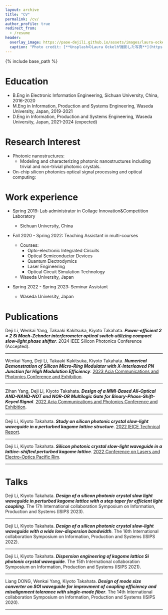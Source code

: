 ```yaml
---
layout: archive
title: "CV"
permalink: /cv/
author_profile: true
redirect_from:
  - /resume
header:
  overlay_image: https://paoe-dejili.github.io/assets/images/laura-ockel-qOx9KsvpqcM-unsplash.jpg
  caption: "Photo credit: [**UnsplashのLaura Ockelが撮影した写真**](https://unsplash.com/ja/%E5%86%99%E7%9C%9F/qOx9KsvpqcM)"  
---
```


{% include base_path %}

Education
======
* B.Eng in Electronic Information Engineering, Sichuan University, China, 2016-2020
* M.Eng in Information, Production and Systems Engineering, Waseda University, Japan, 2019-2021
* D.Eng in Information, Production and Systems Engineering, Waseda University, Japan, 2021-2024 (expected)

Research Interest
======
* Photonic nanostructures: 
  * Modeling and characterizing photonic nanostructures including trivial and non-trivial photonic crystals.
* On-chip silicon photonics optical signal processing and optical computing: 
  <!-- * Developing and analyzing programmable photonic processors for signal processing and optical computing -->
<!-- * Silicon photonic devices: -->
  <!-- * Developing and analyzing high-performance on-chip optoelectronic devices. -->

Work experience
======
* Spring 2019: Lab administrator in Collage Innovation&Competition Laboratory
  * Sichuan University, China
  <!-- * Duties included: Experiment equipment maintenance, CNC and 3D printing safety management and operation instructions, and PCB design and 3D modeling instructions -->

* Fall 2020 - Spring 2022: Teaching Assistant in multi-courses
  * Courses: 
    * Opto-electronic Integrated Circuits
    * Optical Semiconductor Devices
    * Quantum Electrodymics
    * Laser Engineering
    * Optical Circuit Simulation Technology
  * Waseda University, Japan
  <!-- * Duties included: Handling homework and reports, tracking student attendance, and Q&A after class -->

* Spring 2022 - Spring 2023: Seminar Assistant
  * Waseda University, Japan
  <!-- * Duties included: Hosting the seminar, providing suggestions, and giving questions -->
  
Publications
======

Deji Li, Wenkai Yang, Takaaki Kakitsuka, Kiyoto Takahata.
***Power-efficient 2 × 2 Si Mach-Zehnder interferometer optical switch utilizing compact slow-light phase shifter***.
2024 IEEE Silicon Photonics Conference (Accepted).
***
Wenkai Yang, Deji Li, Takaaki Kakitsuka, Kiyoto Takahata.
***Numerical Demonstration of Silicon Micro-Ring Modulator with X-Interleaved PN Junction for High Modulation Efficiency***.
[2023 Acia Communications and Photonics Conference and Exhibition](https://ieeexplore.ieee.org/abstract/document/10369178).
***
Zihan Yang, Deji Li, Kiyoto Takahata.
***Design of a MMI-Based All-Optical AND-NAND-NOT and NOR-OR Multilogic Gate for Binary-Phase-Shift-Keyed Signal***.
[2022 Acia Communications and Photonics Conference and Exhibition](https://ieeexplore.ieee.org/abstract/document/10088751).
***
Deji Li, Kiyoto Takahata.
***Study on silicon photonic crystal slow-light waveguide in a perturbed kagome lattice structure***.
[2022 IEICE Technical Report](https://ken.ieice.org/ken/paper/20221021GCN2/eng/).
***
Deji Li, Kiyoto Takahata.
***Silicon photonic crystal slow-light waveguide in a lattice-shifted perturbed kagome lattice***.
[2022 Conference on Lasers and Electro-Optics Pacific Rim](https://opg.optica.org/abstract.cfm?uri=CLEOPR-2022-P_CTu8_04).
***

Talks
======

Deji Li, Kiyoto Takahata.
***Design of a silicon photonic crystal slow light waveguide in perturbed kagome lattice with a step taper for efficient light coupling***.
The 17h International collaboration Symposium on Information, Production and Systems (ISIPS 2023).
***
Deji Li, Kiyoto Takahata.
***Design of a silicon photonic crystal slow-light waveguide with a wide low-dispersion bandwidth***.
The 16th International collaboration Symposium on Information, Production and Systems (ISIPS 2022).
***
Deji Li, Kiyoto Takahata.
***Dispersion engineering of kagome lattice Si photonic crystal waveguide***.
The 15th International collaboration Symposium on Information, Production and Systems (ISIPS 2021).
***
Liang DONG, Wenkai Yang, Kiyoto Takahata.
***Design of mode size converter on SOI waveguide for improvment of coupling efficiency and misalignment tolerance with single-mode fiber***.
The 14th International collaboration Symposium on Information, Production and Systems (ISIPS 2020).
***

<!-- Technical Proficiencies
====== -->
<!-- * Electronic Engineering
  * PCB design farbrication and test. 
  * Microprocessor-related programs and peripheral circuit design.
* Photonics and Optoelectronics
  * Sub-skill 2.1
  * Sub-skill 2.2 -->
<!-- * For personal hobbies:
  * PCB design, farbrication, and test. 
  * Microprocessor and FPGA-related programing (C, Verilog) and peripheral circuit design.
  * 3D structure modeling and 3D-printing
* For academic research:
  * Programming languages: Matlab, Python, C
  * Academic software: COMSOL Multiphysics, Lumerical, Rsoft, MIT MEEP (MPB)
  * Platforms: Linux (Ubuntu and Centos): Building environment for multi-user remote access
* Great insterest in solving problems not only in academic research but also in daily life
  * I am not an expert in any specific programming language. To solve the problem, I am willing to use but not limited to programming languages such as C, C++, Python, Verilog, and Matlab -->

